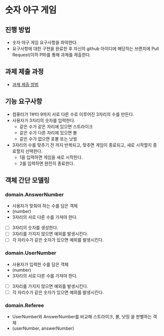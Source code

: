 # 숫자 야구 게임
## 진행 방법
* 숫자 야구 게임 요구사항을 파악한다.
* 요구사항에 대한 구현을 완료한 후 자신의 github 아이디에 해당하는 브랜치에 Pull Request(이하 PR)를 통해 과제를 제출한다.

## 과제 제출 과정
* [과제 제출 방법](https://github.com/next-step/nextstep-docs/tree/master/precourse)


## 기능 요구사항

- 컴퓨터가 1부터 9까지 서로 다른 수로 이루어진 3자리의 수를 만든다.
- 사용자가 3자리의 숫자를 입력한다.
  - 같은 수가 같은 자리에 있으면 스트라이크
  - 같은 수가 다른 자리에 있으면 볼
  - 같은 수가 없으면 포볼 또는 낫씽
- 3자리의 수를 맞추기 전 까지 반복되고, 맞추면 게임이 종료되고, 새로 시작할지 종료할지 선택한다.
  - 1을 입력하면 게임을 새로 시작한다.
  - 2를 입력하면 완전히 종료한다.
  
## 객체 간단 모델링

### domain.AnswerNumber

- 사용자가 맞춰야 하는 수를 담은 객체
- (number)
- 3자리의 서로 다른 수를 가져야 한다.
- [ ] 3자리의 숫자를 생성한다.
- [ ] 3자리를 가지지 않으면 예외를 발생시킨다.
- [ ] 각 자리수가 같은 숫자가 있으면 예외를 발생시킨다.

### domain.UserNumber

- 사용자가 입력한 수를 담은 객체
- (number)
- 3자리의 서로 다른 수를 가져야 한다.
- [ ] 3자리를 가지지 않으면 예외를 발생시킨다.
- [ ] 각 자리수가 같은 숫자가 있으면 예외를 발생시킨다.

### domain.Referee

- UserNumber와 AnswerNumber를 비교해 스트라이크, 볼, 낫띵 을 판별하는 객체
- (userNumber, answerNumber)
